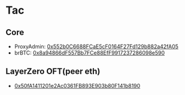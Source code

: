 # Tac

## Core

- ProxyAdmin: [0x552b0C6688FCaE5cF0164F27Fd129b882a42fA05](https://explorer.tac.build/address/0x552b0C6688FCaE5cF0164F27Fd129b882a42fA05)
- brBTC: [0x8a94866dF557Bb7FCe88EfF9917237286098e590](https://explorer.tac.build/address/0x8a94866dF557Bb7FCe88EfF9917237286098e590)

## LayerZero OFT(peer eth)

- [0x50fA1411201e2Ac0361FB893E903b80F141b8190](https://explorer.tac.build/address/0x50fA1411201e2Ac0361FB893E903b80F141b8190)
